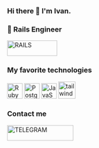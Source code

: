 ### Hi there 👋 I'm Ivan.

### 🤖 Rails Engineer </br>
<a href="https://rubyonrails.org" target="_blank" rel="noreferrer"><img src="https://img.shields.io/badge/rails-%23CC0000.svg?style=for-the-badge&logo=ruby-on-rails&logoColor=white" width="117" height="36" alt="RAILS" /></a> 

### My favorite technologies 
<p align="left">
<a href="https://www.ruby-lang.org/en/" target="_blank" rel="noreferrer"><img src="https://raw.githubusercontent.com/danielcranney/readme-generator/main/public/icons/skills/ruby-colored.svg" width="36" height="36" alt="Ruby" /></a>
<a href="https://www.postgresql.org/" target="_blank" rel="noreferrer"><img src="https://raw.githubusercontent.com/danielcranney/readme-generator/main/public/icons/skills/postgresql-colored.svg" width="36" height="36" alt="PostgreSQL" /></a>
<a href="https://developer.mozilla.org/en-US/docs/Web/JavaScript" target="_blank" rel="noreferrer"><img src="https://raw.githubusercontent.com/danielcranney/readme-generator/main/public/icons/skills/javascript-colored.svg" width="36" height="36" alt="JavaScript" /></a>
<a href="https://tailwindcss.com/" target="_blank" rel="noreferrer"> <img src="https://www.vectorlogo.zone/logos/tailwindcss/tailwindcss-icon.svg" alt="tailwind" width="40" height="40"/> </a
</p>

### Contact me
<div>
  <p align="left">
  <a href="https://t.me/Froz10" target="_blank" rel="noreferrer"><img src="https://img.shields.io/badge/Telegram-2CA5E0?style=for-the-badge&logo=telegram&logoColor=white" width="155" height="36" alt="TELEGRAM" /></a>
  <p align="left">
</div>

